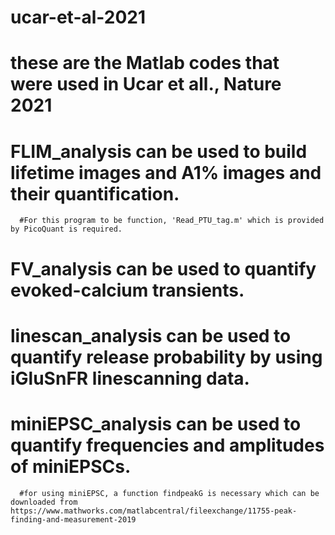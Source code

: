 # ucar-et-al-2021
# these are the Matlab codes that were used in Ucar et all., Nature 2021

# FLIM_analysis can be used to build lifetime images and A1% images and their quantification. 
      #For this program to be function, 'Read_PTU_tag.m' which is provided by PicoQuant is required.
# FV_analysis can be used to quantify evoked-calcium transients. 
# linescan_analysis can be used to quantify release probability by using iGluSnFR linescanning data.
# miniEPSC_analysis can be used to quantify frequencies and amplitudes of miniEPSCs.
      #for using miniEPSC, a function findpeakG is necessary which can be downloaded from https://www.mathworks.com/matlabcentral/fileexchange/11755-peak-finding-and-measurement-2019 
      
